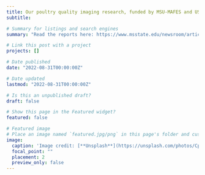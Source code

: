 ```yaml
---
title: Our poultry quality imaging research, funded by MSU-MAFES and USDA-NIFA, are making headlines on campus and the WATTPoultry website 👋👋. 
subtitle: 

# Summary for listings and search engines
summary: "Read the reports here: https://www.msstate.edu/newsroom/article/2022/09/making-grade-msu-scientists-apply-high-resolution-imaging-technology and https://www.wattagnet.com/articles/46075-fruit-imaging-approach-could-detect-poultry-meat-myopathies" 

# Link this post with a project
projects: []

# Date published
date: "2022-08-31T00:00:00Z"

# Date updated
lastmod: "2022-08-31T00:00:00Z"

# Is this an unpublished draft?
draft: false

# Show this page in the Featured widget?
featured: false

# Featured image
# Place an image named `featured.jpg/png` in this page's folder and customize its options here.
image:
  caption: 'Image credit: [**Unsplash**](https://unsplash.com/photos/CpkOjOcXdUY)'
  focal_point: ""
  placement: 2
  preview_only: false
---
```

